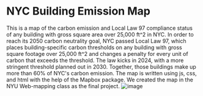 # NYC Building Emission Map

This is a map of the carbon emission and Local Law 97 compliance status of any building with gross square area over 25,000 ft^2 in NYC. In order to reach its 2050 carbon neutrality goal, NYC passed Local Law 97, which places building-specific carbon thresholds on any building with gross square footage over 25,000 ft^2 and changes a penalty for every unit of carbon that exceeds the threshold. The law kicks in 2024, with a more stringent threshold planned out in 2030. Together, those buildings make up more than 60% of NYC's carbon emission. The map is written using js, css, and html with the help of the Mapbox package. We created the map in the NYU Web-mapping class as the final project. 
![image](https://github.com/maxwang1499/web_map/assets/85645670/abbe7398-8409-4066-8290-15c1e1b5b2b1)



